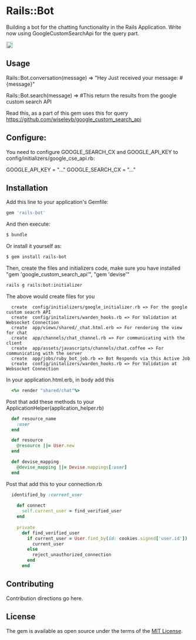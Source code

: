 # Rails::Bot
Building a bot for the chatting functionality in the Rails Application. Write now using GoogleCustomSearchApi for the query part.

<a href="https://badge.fury.io/rb/rails-bot"><img src="https://badge.fury.io/rb/rails-bot.svg" alt="Gem Version" height="18"></a>

## Usage

Rails::Bot.conversation(message)
=> "Hey Just received your message: #{message}"

Rails::Bot.search(message)
=> #This return the results from the google custom search API

Read this, as a part of this gem uses this for query
https://github.com/wiseleyb/google_custom_search_api

## Configure:
You need to configure GOOGLE_SEARCH_CX and GOOGLE_API_KEY to config/initializers/google_cse_api.rb:

  GOOGLE_API_KEY = "..."
  GOOGLE_SEARCH_CX = "..."


## Installation
Add this line to your application's Gemfile:

```ruby
gem 'rails-bot'
```

And then execute:
```bash
$ bundle
```

Or install it yourself as:
```bash
$ gem install rails-bot
```

Then, create the files and initializers code, make sure you have installed "gem 'google_custom_search_api'", "gem 'devise'"

```bash
rails g rails:bot:initializer
```
The above would create files for you

      create  config/initializers/google_initializer.rb => For the google custom seacrh API
      create  config/initalizers/warden_hooks.rb => For Validation at Websocket Connection
      create  app/views/shared/_chat.html.erb => For rendering the view for chat
      create  app/channels/chat_channel.rb => For communicating with the client
      create  app/assets/javascripts/channels/chat.coffee => For communicating with the server
      create  app/jobs/ruby_bot_job.rb => Bot Responds via this Active Job
      create  config/initalizers/warden_hooks.rb => For Validation at Websocket Connection 

In your application.html.erb, in body add this

```ruby
  <%= render "shared/chat"%>
```

Post that add these methods to your ApplicationHelper(application_helper.rb)
```ruby
  def resource_name
    :user
  end

  def resource
    @resource ||= User.new
  end

  def devise_mapping
    @devise_mapping ||= Devise.mappings[:user]
  end
```
  
  Post that add this to your connection.rb
```ruby  
  identified_by :current_user
 
    def connect
      self.current_user = find_verified_user
    end
     
    private
      def find_verified_user
        if current_user = User.find_by(id: cookies.signed['user.id']) 
          current_user
        else
          reject_unauthorized_connection
        end
      end
```



## Contributing
Contribution directions go here.

## License
The gem is available as open source under the terms of the [MIT License](http://opensource.org/licenses/MIT).
